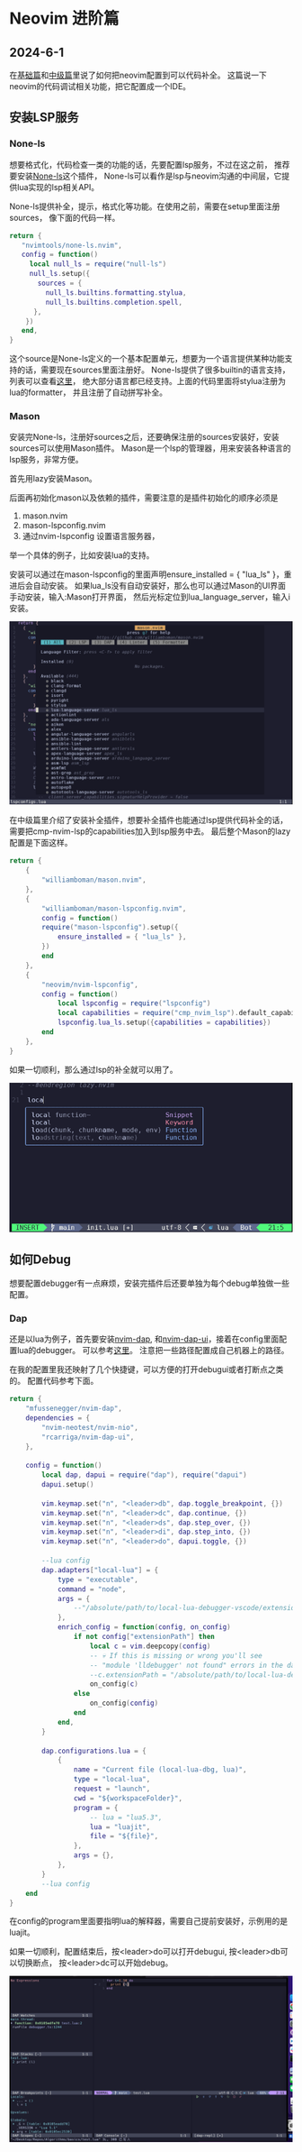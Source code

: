 # Neovim 进阶篇

## 2024-6-1

在[基础篇](https://waizui.github.io/posts/nvim_basic/nvim_basic.html)和[中级篇](https://waizui.github.io/posts/nvim_intermediate/nvim_intermediate.html)里说了如何把neovim配置到可以代码补全。
这篇说一下neovim的代码调试相关功能，把它配置成一个IDE。


## 安装LSP服务

### None-ls
想要格式化，代码检查一类的功能的话，先要配置lsp服务，不过在这之前，
推荐要安装[None-ls](https://github.com/nvimtools/none-ls.nvim?tab=readme-ov-file#null-lsnvim)这个插件，
None-ls可以看作是lsp与neovim沟通的中间层，它提供lua实现的lsp相关API。

None-ls提供补全，提示，格式化等功能。在使用之前，需要在setup里面注册sources，
像下面的代码一样。

```lua
return {
   "nvimtools/none-ls.nvim",
   config = function()
     local null_ls = require("null-ls")
     null_ls.setup({
       sources = {
         null_ls.builtins.formatting.stylua,
         null_ls.builtins.completion.spell,
      },
    })
   end,
}
```

这个source是None-ls定义的一个基本配置单元，想要为一个语言提供某种功能支持的话，需要现在sources里面注册好。
None-ls提供了很多builtin的语言支持，列表可以查看[这里](https://github.com/nvimtools/none-ls.nvim/blob/main/doc/BUILTINS.md)，
绝大部分语言都已经支持。上面的代码里面将stylua注册为lua的formatter， 并且注册了自动拼写补全。

### Mason

安装完None-ls，注册好sources之后，还要确保注册的sources安装好，安装sources可以使用Mason插件。
Mason是一个lsp的管理器，用来安装各种语言的lsp服务，非常方便。

首先用lazy安装Mason。


后面再初始化mason以及依赖的插件，需要注意的是插件初始化的顺序必须是

1. mason.nvim
2. mason-lspconfig.nvim
3. 通过nvim-lspconfig 设置语言服务器，

举一个具体的例子，比如安装lua的支持。

安装可以通过在mason-lspconfig的里面声明ensure_installed = { "lua_ls" }，重进后会自动安装。
如果lua_ls没有自动安装好，那么也可以通过Mason的UI界面手动安装，输入:Mason打开界面，
然后光标定位到lua_language_server，输入i安装。

![Mason](./mason.png)

在中级篇里介绍了安装补全插件，想要补全插件也能通过lsp提供代码补全的话，
需要把cmp-nvim-lsp的capabilities加入到lsp服务中去。
最后整个Mason的lazy配置是下面这样。

```lua
return {
    {
        "williamboman/mason.nvim",
    },
    {
        "williamboman/mason-lspconfig.nvim",
        config = function()
        require("mason-lspconfig").setup({
            ensure_installed = { "lua_ls" },
        })
        end
    },
    {
        "neovim/nvim-lspconfig",
        config = function()
            local lspconfig = require("lspconfig")
            local capabilities = require("cmp_nvim_lsp").default_capabilities()
            lspconfig.lua_ls.setup({capabilities = capabilities})
        end
    },
}
```

如果一切顺利，那么通过lsp的补全就可以用了。

![cmp](./cmp.png)

## 如何Debug

想要配置debugger有一点麻烦，安装完插件后还要单独为每个debug单独做一些配置。

### Dap 

还是以lua为例子，首先要安装[nvim-dap](https://github.com/mfussenegger/nvim-dap),
和[nvim-dap-ui](https://github.com/rcarriga/nvim-dap-ui)，接着在config里面配置lua的debugger。
可以参考[这里](https://github.com/mfussenegger/nvim-dap/wiki/Debug-Adapter-installation#lua)。
注意把一些路径配置成自己机器上的路径。

在我的配置里我还映射了几个快捷键，可以方便的打开debugui或者打断点之类的。
配置代码参考下面。

```lua
return {
	"mfussenegger/nvim-dap",
	dependencies = {
		"nvim-neotest/nvim-nio",
		"rcarriga/nvim-dap-ui",
	},

	config = function()
		local dap, dapui = require("dap"), require("dapui")
		dapui.setup()

		vim.keymap.set("n", "<leader>db", dap.toggle_breakpoint, {})
		vim.keymap.set("n", "<leader>dc", dap.continue, {})
		vim.keymap.set("n", "<leader>ds", dap.step_over, {})
		vim.keymap.set("n", "<leader>di", dap.step_into, {})
		vim.keymap.set("n", "<leader>do", dapui.toggle, {})

		--lua config
		dap.adapters["local-lua"] = {
			type = "executable",
			command = "node",
			args = {
				--"/absolute/path/to/local-lua-debugger-vscode/extension/debugAdapter.js",
			},
			enrich_config = function(config, on_config)
				if not config["extensionPath"] then
					local c = vim.deepcopy(config)
					-- 💀 If this is missing or wrong you'll see
					-- "module 'lldebugger' not found" errors in the dap-repl when trying to launch a debug session
					--c.extensionPath = "/absolute/path/to/local-lua-debugger-vscode/"
					on_config(c)
				else
					on_config(config)
				end
			end,
		}

		dap.configurations.lua = {
			{
				name = "Current file (local-lua-dbg, lua)",
				type = "local-lua",
				request = "launch",
				cwd = "${workspaceFolder}",
				program = {
					-- lua = "lua5.3",
					lua = "luajit",
					file = "${file}",
				},
				args = {},
			},
		}
		--lua config
    end
}
```

在config的program里面要指明lua的解释器，需要自己提前安装好，示例用的是luajit。

如果一切顺利，配置结束后，按\<leader\>do可以打开debugui, 按\<leader\>db可以切换断点，
按\<leader\>dc可以开始debug。

![dap](./dap.png)

